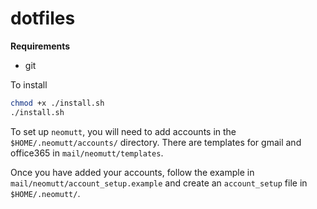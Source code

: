 # dotfiles

**Requirements**
* git

To install
```bash
chmod +x ./install.sh
./install.sh
```

To set up `neomutt`, you will need to add accounts in the `$HOME/.neomutt/accounts/` directory.
There are templates for gmail and office365 in `mail/neomutt/templates`.

Once you have added your accounts, follow the example in `mail/neomutt/account_setup.example` and 
create an `account_setup` file in `$HOME/.neomutt/`.
